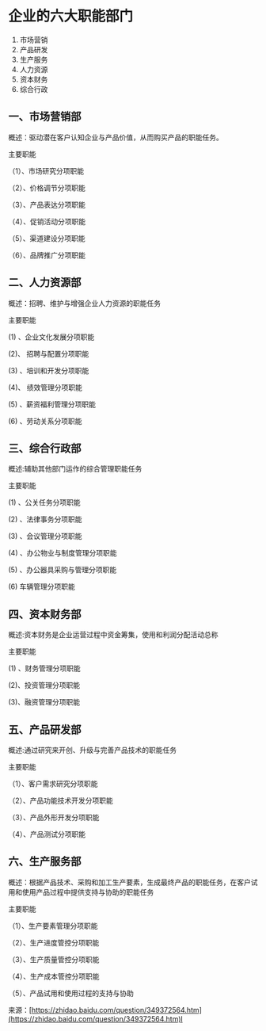 # 企业的六大职能部门

1. 市场营销
2. 产品研发
3. 生产服务
4. 人力资源
5. 资本财务
6. 综合行政

## 一、市场营销部

概述：驱动潜在客户认知企业与产品价值，从而购买产品的职能任务。

主要职能

（1）、市场研究分项职能

（2）、价格调节分项职能

（3）、产品表达分项职能

（4）、促销活动分项职能

（5）、渠道建设分项职能

（6）、品牌推广分项职能

## 二、人力资源部

概述：招聘、维护与增强企业人力资源的职能任务

主要职能

(1) 、企业文化发展分项职能

(2)、 招聘与配置分项职能

(3) 、培训和开发分项职能

(4)、 绩效管理分项职能

(5) 、薪资福利管理分项职能

(6) 、劳动关系分项职能

## 三、综合行政部

概述:辅助其他部门运作的综合管理职能任务

主要职能

(1) 、公关任务分项职能

(2) 、法律事务分项职能

(3) 、会议管理分项职能

(4) 、办公物业与制度管理分项职能

(5) 、办公器具采购与管理分项职能

(6) 车辆管理分项职能

## 四、资本财务部

概述:资本财务是企业运营过程中资金筹集，使用和利润分配活动总称

主要职能

(1) 、财务管理分项职能

(2)、投资管理分项职能

(3)、融资管理分项职能

## 五、产品研发部

概述:通过研究来开创、升级与完善产品技术的职能任务

主要职能

（1）、客户需求研究分项职能

（2）、产品功能技术开发分项职能

（3）、产品外形开发分项职能

（4）、产品测试分项职能

## 六、生产服务部

概述：根据产品技术、采购和加工生产要素，生成最终产品的职能任务，在客户试用和使用产品过程中提供支持与协助的职能任务

主要职能

（1）、生产要素管理分项职能

（2）、生产进度管控分项职能

（3）、生产质量管控分项职能

（4）、生产成本管控分项职能

（5）、产品试用和使用过程的支持与协助



来源：[https://zhidao.baidu.com/question/349372564.htm](https://zhidao.baidu.com/question/349372564.htm)l